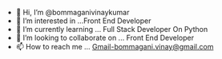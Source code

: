 - 👋 Hi, I’m @bommaganivinaykumar
- 👀 I’m interested in ...Front End Developer
- 🌱 I’m currently learning ... Full Stack Developer On Python
- 💞️ I’m looking to collaborate on ... Front End Developer 
- 📫 How to reach me ... 
Gmail-bommagani.vinay@gmail.com
<!---
bommaganivinay/bommaganivinay is a ✨ special ✨ repository because its `README.md` (this file) appears on your GitHub profile.
You can click the Preview link to take a look at your changes.
--->
